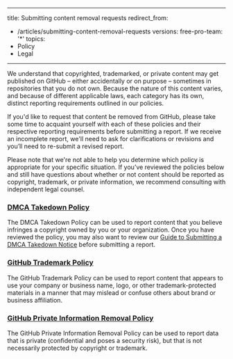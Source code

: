 
---
title: Submitting content removal requests
redirect_from:
  - /articles/submitting-content-removal-requests
versions:
  free-pro-team: '*'
topics:
  - Policy
  - Legal
---

We understand that copyrighted, trademarked, or private content may get published on GitHub – either accidentally or on purpose – sometimes in repositories that you do not own. Because the nature of this content varies, and because of different applicable laws, each category has its own, distinct reporting requirements outlined in our policies.

If you'd like to request that content be removed from GitHub, please take some time to acquaint yourself with each of these policies and their respective reporting requirements before submitting a report. If we receive an incomplete report, we'll need to ask for clarifications or revisions and you’ll need to re-submit a revised report.

Please note that we're not able to help you determine which policy is appropriate for your specific situation. If you’ve reviewed the policies below and still have questions about whether or not content should be reported as copyright, trademark, or private information, we recommend consulting with independent legal counsel.

### [DMCA Takedown Policy](/articles/dmca-takedown-policy)
The DMCA Takedown Policy can be used to report content that you believe infringes a copyright owned by you or your organization. Once you have reviewed the policy, you may also want to review our [Guide to Submitting a DMCA Takedown Notice](/articles/guide-to-submitting-a-dmca-takedown-notice/) before submitting a report.

### [GitHub Trademark Policy](/articles/github-trademark-policy)
The GitHub Trademark Policy can be used to report content that appears to use your company or business name, logo, or other trademark-protected materials in a manner that may mislead or confuse others about brand or business affiliation.

### [GitHub Private Information Removal Policy](/github/site-policy/github-private-information-removal-policy)
The GitHub Private Information Removal Policy can be used to report data that is private (confidential and poses a security risk), but that is not necessarily protected by copyright or trademark.
